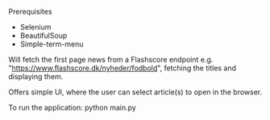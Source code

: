 Prerequisites
* Selenium 
* BeautifulSoup
* Simple-term-menu

Will fetch the first page news from a Flashscore endpoint e.g. "https://www.flashscore.dk/nyheder/fodbold", fetching the titles and displaying them. 

Offers simple UI, where the user can select article(s) to open in the browser.


To run the application: python main.py



